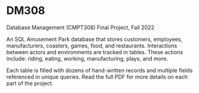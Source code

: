 # DM308
Database Management (CMPT308)
Final Project, Fall 2022

An SQL Amusement Park database that stores customers, employees, manufacturers, coasters, games, food, and restaurants.
Interactions between actors and environments are tracked in tables. These actions include: riding, eating, working, manufacturing, plays, and more.

Each table is filled with dozens of hand-written records and multiple fields referenced in unique queries.
Read the full PDF for more details on each part of the project.
